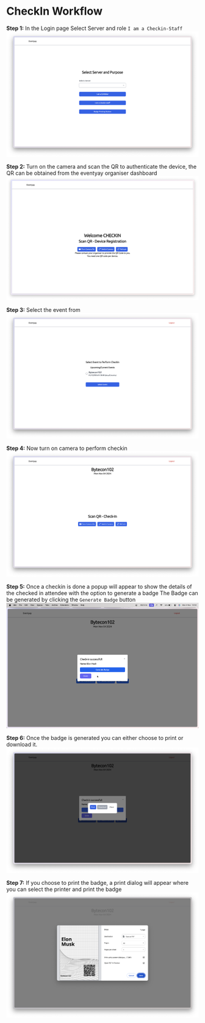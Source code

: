 # CheckIn Workflow

**Step 1:** In the Login page Select Server and role `I am a Checkin-Staff`
<img src="./images/login.png">

**Step 2:** Turn on the camera and scan the QR to authenticate the device, the QR can be obtained from the eventyay organiser dashboard
<img src="./images/deviceauth2.png">

**Step 3:** Select the event from
<img src="./images/eventselect2.png">

**Step 4:** Now turn on camera to perform checkin
<img src="./images/checkin.png">

**Step 5:** Once a checkin is done a popup will appear to show the details of the checked in attendee with the option to generate a badge
The Badge can be generated by clicking the `Generate Badge` button
<img src="./images/info.png">

**Step 6:** Once the badge is generated you can either choose to print or download it.
<img src="./images/selectopt.png">

**Step 7:** If you choose to print the badge, a print dialog will appear where you can select the printer and print the badge
<img src="./images/preview.png">
